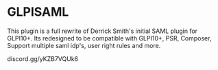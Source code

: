 # GLPISAML

This plugin is a full rewrite of Derrick Smith's initial SAML plugin for GLPI10+. Its redesigned to be compatible with GLPI10+, PSR, Composer, Support multiple saml idp's, user right rules and more.

discord.gg/yKZB7VQUk6
